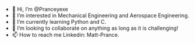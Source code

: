 - 👋 Hi, I’m @Pranceyexe
- 👀 I’m interested in Mechanical Engineering and Aerospace Engineering.
- 🌱 I’m currently learning Python and C.
- 💞️ I’m looking to collaborate on anything as long as it is challenging!
- 📫 How to reach me Linkedin: Matt-Prance.

<!---
Pranceyexe/Pranceyexe is a ✨ special ✨ repository because its `README.md` (this file) appears on your GitHub profile.
You can click the Preview link to take a look at your changes.
--->
